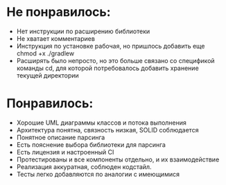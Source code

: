 # Не понравилось: 
 * Нет инструкции по расширению библиотеки 
 * Не хватает комментариев 
 * Инструкция по установке рабочая, но пришлось добавить еще chmod +x ./gradlew 
 * Расширять было непросто, но это больше связано со спецификой команды cd, 
для которой потребовалось добавить хранение текущей директории 

# Понравилось: 
 * Хорошие UML диаграммы классов и потока выполнения 
 * Архитектура понятна, связность низкая, SOLID соблюдается 
 * Понятное описание парсинга 
 * Есть пояснение выбора библиотеки для парсинга 
 * Есть лицензия и настроенный CI 
 * Протестированы и все компоненты отдельно, и их взаимодействие 
 * Реализация аккуратная, соблюден кодстайл. 
 * Тесты легко добавляются по аналогии с имеющимися